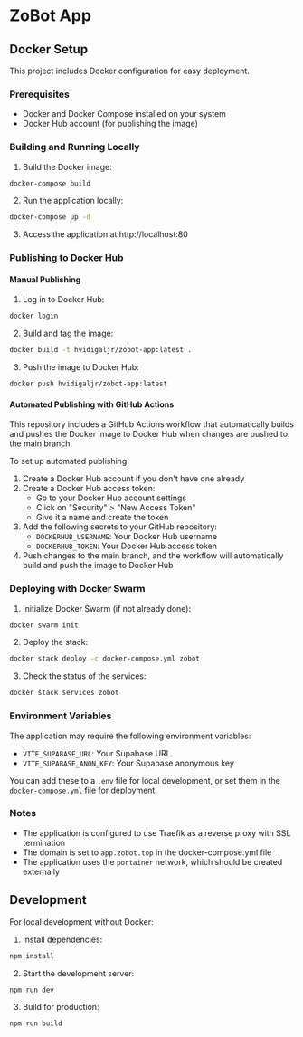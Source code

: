 # ZoBot App

## Docker Setup

This project includes Docker configuration for easy deployment.

### Prerequisites

- Docker and Docker Compose installed on your system
- Docker Hub account (for publishing the image)

### Building and Running Locally

1. Build the Docker image:

```bash
docker-compose build
```

2. Run the application locally:

```bash
docker-compose up -d
```

3. Access the application at http://localhost:80

### Publishing to Docker Hub

#### Manual Publishing

1. Log in to Docker Hub:

```bash
docker login
```

2. Build and tag the image:

```bash
docker build -t hvidigaljr/zobot-app:latest .
```

3. Push the image to Docker Hub:

```bash
docker push hvidigaljr/zobot-app:latest
```

#### Automated Publishing with GitHub Actions

This repository includes a GitHub Actions workflow that automatically builds and pushes the Docker image to Docker Hub when changes are pushed to the main branch.

To set up automated publishing:

1. Create a Docker Hub account if you don't have one already
2. Create a Docker Hub access token:
   - Go to your Docker Hub account settings
   - Click on "Security" > "New Access Token"
   - Give it a name and create the token
3. Add the following secrets to your GitHub repository:
   - `DOCKERHUB_USERNAME`: Your Docker Hub username
   - `DOCKERHUB_TOKEN`: Your Docker Hub access token
4. Push changes to the main branch, and the workflow will automatically build and push the image to Docker Hub

### Deploying with Docker Swarm

1. Initialize Docker Swarm (if not already done):

```bash
docker swarm init
```

2. Deploy the stack:

```bash
docker stack deploy -c docker-compose.yml zobot
```

3. Check the status of the services:

```bash
docker stack services zobot
```

### Environment Variables

The application may require the following environment variables:

- `VITE_SUPABASE_URL`: Your Supabase URL
- `VITE_SUPABASE_ANON_KEY`: Your Supabase anonymous key

You can add these to a `.env` file for local development, or set them in the `docker-compose.yml` file for deployment.

### Notes

- The application is configured to use Traefik as a reverse proxy with SSL termination
- The domain is set to `app.zobot.top` in the docker-compose.yml file
- The application uses the `portainer` network, which should be created externally

## Development

For local development without Docker:

1. Install dependencies:

```bash
npm install
```

2. Start the development server:

```bash
npm run dev
```

3. Build for production:

```bash
npm run build
